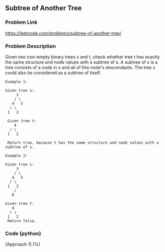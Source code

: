## Subtree of Another Tree

### Problem Link

https://leetcode.com/problems/subtree-of-another-tree/

### Problem Description 

Given two non-empty binary trees s and t, check whether tree t has exactly the same structure and node values with a subtree of s. A subtree of s is a tree consists of a node in s and all of this node's descendants. The tree s could also be considered as a subtree of itself.

```
Example 1:

Given tree s:
     3
    / \
   4   5
  / \
 1   2

 Given tree t:
    4 
  / \
 1   2

 Return true, because t has the same structure and node values with a subtree of s.

```

```
Example 2:

Given tree s:
     3
    / \
   4   5
  / \
 1   2
    /
   0

Given tree t:
   4
  / \
 1   2
 Return false.

```


### Code (python)

[Approach 1] (%)

```python

```